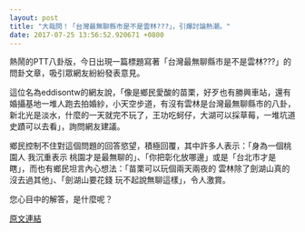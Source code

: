 ```yaml
---
layout: post
title: "大哉問！「台灣最無聊縣市是不是雲林???」，引爆討論熱潮。"
date: 2017-07-25 13:56:52.920671 +0800
---
```


熱鬧的PTT八卦版，今日出現一篇標題寫著「台灣最無聊縣市是不是雲林???」的問卦文章，吸引眾網友紛紛發表意見。

這位名為eddisontw的網友說，「像是鄉民愛酸的苗栗，好歹也有勝興車站，還有婚攝基地一堆人跑去拍婚紗，小天空步道，有沒有雲林是台灣最無聊縣市的八卦，新北光是淡水，什麼的一天就完不玩了，王功吃蚵仔，大湖可以採草莓，一堆坑道史蹟可以去看」，詢問網友建議。

鄉民控制不住對這個問題的回答慾望，積極回覆，其中許多人表示：「身為一個桃園人 我沉重表示 桃園才是最無聊的」、「你把彰化放哪邊」或是「台北市才是瞎」，而也有鄉民坦言內心想法：「苗栗可以玩個兩天兩夜的 雲林除了劍湖山真的沒去過其他」、「劍湖山要花錢 玩不起說無聊這樣」，令人激賞。

您心目中的解答，是什麼呢？

<a href = "https://www.ptt.cc/bbs/Gossiping/M.1500894951.A.58E.html">原文連結</a>

